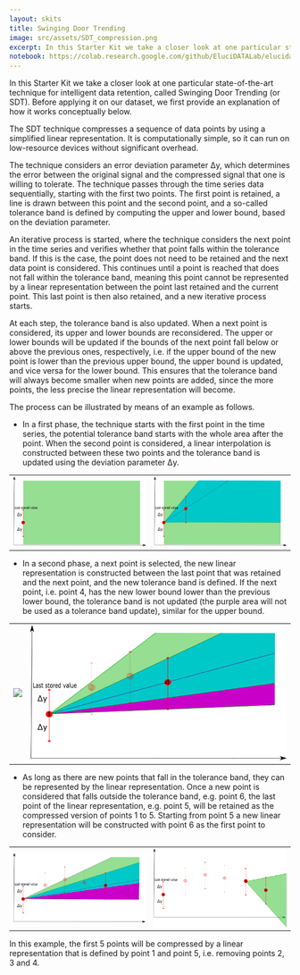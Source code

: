 ```yaml
---
layout: skits
title: Swinging Door Trending
image: src/assets/SDT_compression.png
excerpt: In this Starter Kit we take a closer look at one particular state-of-the-art technique for intelligent data retention, called Swinging Door Trending (or SDT). Before applying it on our dataset, we first provide an  explanation of how it works conceptually below.
notebook: https://colab.research.google.com/github/EluciDATALab/elucidatalab.starterkits/blob/main/notebooks/SK_4_1_Intelligent_Data_Retention/elucidata_demonstrator_4_1.ipynb
---
```



In this Starter Kit we take a closer look at one particular state-of-the-art technique for intelligent data retention, called Swinging Door Trending (or SDT). Before applying it on our dataset, we first provide an  explanation of how it works conceptually below.

The SDT technique compresses a sequence of data points by using a simplified linear representation. It is computationally simple, so it can run on low-resource devices without significant overhead.

The technique considers an error deviation parameter Δy, which determines the error between the original signal and the compressed signal that one is willing to tolerate. The technique passes through the time series data sequentially, starting with the first two points. The first point is retained, a line is drawn between this point and the second point, and a so-called tolerance band is defined by computing the upper and lower bound, based on the deviation parameter.

An iterative process is started, where the technique considers the next point in the time series and verifies whether that point falls within the tolerance band. If this is the case, the point does not need to be retained and the next data point is considered. This continues until a point is reached that does not fall within the tolerance band, meaning this point cannot be represented by a linear representation between the point last retained and the current point. This last point is then also retained, and a new iterative process starts.

At each step, the tolerance band is also updated. When a next point is considered, its upper and lower bounds are reconsidered. The upper or lower bounds will be updated if the bounds of the next point fall below or above the previous ones, respectively, i.e. if the upper bound of the new point is lower than the previous upper bound, the upper bound is updated, and vice versa for the lower bound.  This ensures that the tolerance band will always become smaller when new points are added, since the more points, the less precise the linear representation will become.

The process can be illustrated by means of an example as follows.

- In a first phase, the technique starts with the first point in the time series, the potential tolerance band starts with the whole area after the point. When the second point is considered, a linear interpolation is constructed between these two points and the tolerance band is updated using the deviation parameter Δy.

<table><tr><td><img src='src/assets/SDTPhase1.png'></td><td><img src='src/assets/SDTPhase2.png'></td></tr></table>

- In a second phase, a next point is selected, the new linear representation is constructed between the last point that was retained and the next point, and the new tolerance band is defined. If the next point, i.e. point 4, has the new lower bound lower than the previous lower bound, the tolerance band is not updated (the purple area will not be used as a tolerance band update), similar for the upper bound.

<table><tr><td><img src='src/assets/SK_specific.png'></td><td><img src='src/assets/SDTPhase4.png'></td></tr></table>

- As long as there are new points that fall in the tolerance band, they can be represented by the linear representation. Once a new point is considered that falls outside the tolerance band, e.g. point 6, the last point of the linear representation, e.g. point 5, will be retained as the compressed version of points 1 to 5. Starting from point 5 a new linear representation will be constructed with point 6 as the first point to consider.  

<table><tr><td><img src='src/assets/SDTPhase5.png'></td><td><img src='src/assets/SDTPhase6.png'></td></tr></table>

In this example, the first 5 points will be compressed by a linear representation that is defined by point 1 and point 5, i.e. removing points 2, 3 and 4.
